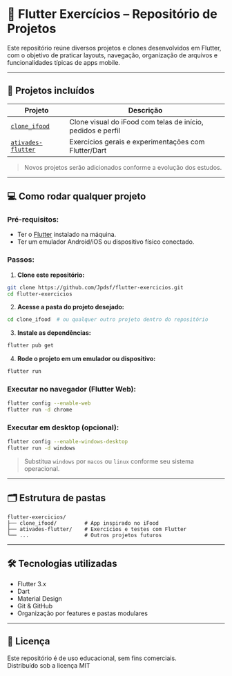 # 🚀 Flutter Exercícios – Repositório de Projetos

Este repositório reúne diversos projetos e clones desenvolvidos em Flutter, com o objetivo de praticar layouts, navegação, organização de arquivos e funcionalidades típicas de apps mobile.

---

## 📂 Projetos incluídos

| Projeto        | Descrição                                     |
|----------------|-----------------------------------------------|
| [`clone_ifood`](./clone_ifood) | Clone visual do iFood com telas de início, pedidos e perfil |
| [`ativades-flutter`](./ativades-flutter) | Exercícios gerais e experimentações com Flutter/Dart |

> Novos projetos serão adicionados conforme a evolução dos estudos.

---

## 💻 Como rodar qualquer projeto

### Pré-requisitos:
- Ter o [Flutter](https://docs.flutter.dev/get-started/install) instalado na máquina.
- Ter um emulador Android/iOS ou dispositivo físico conectado.

### Passos:

1. **Clone este repositório:**

```bash
git clone https://github.com/Jpdsf/flutter-exercicios.git
cd flutter-exercicios
```

2. **Acesse a pasta do projeto desejado:**

```bash
cd clone_ifood  # ou qualquer outro projeto dentro do repositório
```

3. **Instale as dependências:**

```bash
flutter pub get
```

4. **Rode o projeto em um emulador ou dispositivo:**

```bash
flutter run
```

### Executar no navegador (Flutter Web):

```bash
flutter config --enable-web
flutter run -d chrome
```

### Executar em desktop (opcional):

```bash
flutter config --enable-windows-desktop
flutter run -d windows
```

> Substitua `windows` por `macos` ou `linux` conforme seu sistema operacional.

---

## 🗂️ Estrutura de pastas

```plaintext
flutter-exercicios/
├── clone_ifood/         # App inspirado no iFood
├── ativades-flutter/    # Exercícios e testes com Flutter
└── ...                  # Outros projetos futuros
```

---

## 🛠️ Tecnologias utilizadas

- Flutter 3.x
- Dart
- Material Design
- Git & GitHub
- Organização por features e pastas modulares

---

## 📄 Licença

Este repositório é de uso educacional, sem fins comerciais.  
Distribuído sob a licença MIT
